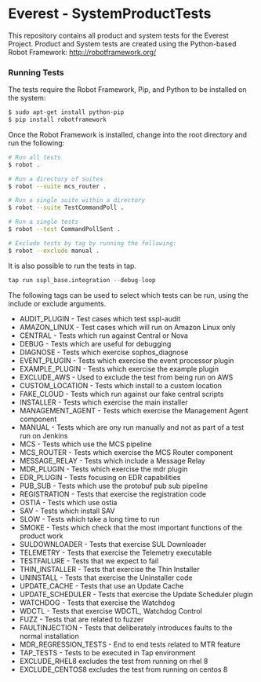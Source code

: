 # Everest - SystemProductTests

This repository contains all product and system tests for the Everest Project. 
Product and System tests are created using the Python-based Robot Framework: http://robotframework.org/

### Running Tests

The tests require the Robot Framework, Pip, and Python to be installed on the system:

```sh
$ sudo apt-get install python-pip
$ pip install robotframework
```

Once the Robot Framework is installed, change into the root directory and run the following:

```sh
# Run all tests
$ robot .

# Run a directory of suites
$ robot --suite mcs_router .

# Run a single suite within a directory
$ robot --suite TestCommandPoll .

# Run a single tests
$ robot --test CommandPollSent .

# Exclude tests by tag by running the following:
$ robot --exclude manual .
```

It is also possible to run the tests in tap. 

```python
tap run sspl_base.integration --debug-loop
```

The following tags can be used to select which tests can be run, using the include or exclude arguments.
* AUDIT_PLUGIN - Test cases which test sspl-audit
* AMAZON_LINUX - Test cases which will run on Amazon Linux only
* CENTRAL - Tests which run against Central or Nova
* DEBUG - Tests which are useful for debugging
* DIAGNOSE - Tests which exercise sophos_diagnose
* EVENT_PLUGIN - Tests which exercise the event processor plugin 
* EXAMPLE_PLUGIN - Tests which exercise the example plugin 
* EXCLUDE_AWS - Used to exclude the test from being run on AWS
* CUSTOM_LOCATION - Tests which install to a custom location
* FAKE_CLOUD - Tests which run against our fake central scripts
* INSTALLER - Tests which exercise the main installer 
* MANAGEMENT_AGENT - Tests which exercise the Management Agent component
* MANUAL - Tests which are ony run manually and not as part of a test run on Jenkins
* MCS - Tests which use the MCS pipeline
* MCS_ROUTER - Tests which exercise the MCS Router component
* MESSAGE_RELAY - Tests which include a Message Relay
* MDR_PLUGIN - Tests which exercise the mdr plugin
* EDR_PLUGIN - Tests focusing on EDR capabilities
* PUB_SUB - Tests which use the protobuf pub sub pipeline
* REGISTRATION - Tests that exercise the registration code
* OSTIA - Tests which use ostia
* SAV - Tests which install SAV
* SLOW - Tests which take a long time to run
* SMOKE - Tests which check that the most important functions of the product work
* SULDOWNLOADER - Tests that exercise SUL Downloader
* TELEMETRY - Tests that exercise the Telemetry executable
* TESTFAILURE - Tests that we expect to fail
* THIN_INSTALLER - Tests that exercise the Thin Installer
* UNINSTALL - Tests that exercise the Uninstaller code
* UPDATE_CACHE - Tests that use an Update Cache
* UPDATE_SCHEDULER - Tests that exercise the Update Scheduler plugin
* WATCHDOG - Tests that exercise the Watchdog
* WDCTL - Tests that exercise WDCTL, Watchdog Control
* FUZZ - Tests that are related to fuzzer
* FAULTINJECTION - Tests that deliberately introduces faults to the normal installation
* MDR_REGRESSION_TESTS - End to end tests related to MTR feature
* TAP_TESTS - Tests to be executed in Tap environment
* EXCLUDE_RHEL8  excludes the test from running on rhel 8
* EXCLUDE_CENTOS8 excludes the test from running on centos 8
